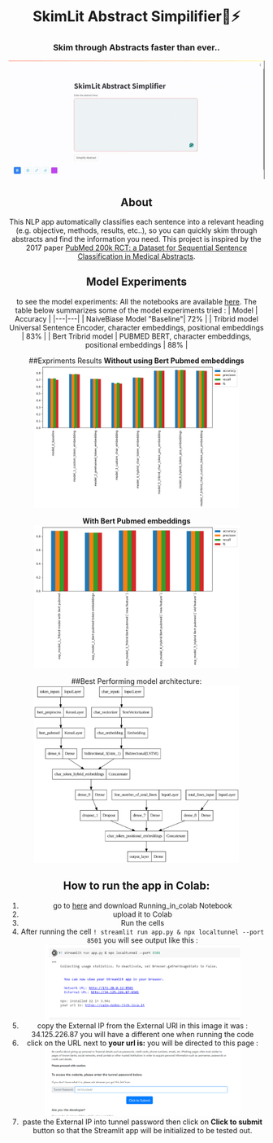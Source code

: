 <h1 align="center">SkimLit Abstract Simpilifier📄⚡</h1>
<h3 align="center">Skim through Abstracts faster than ever..</h3>

<div align="center" id="top">
  <img src="Images/demo.gif" height="20%" alt="Skimlit" />

  
##  About ##
This NLP app automatically classifies each sentence into a relevant heading (e.g. objective, methods, results, etc..), so you can quickly skim through abstracts and find the information you need. This project is inspired by the 2017 paper [PubMed 200k RCT: a Dataset for Sequential Sentence Classification in Medical Abstracts](https://arxiv.org/abs/1710.06071).



##  Model Experiments 
to see the model experiments: All the notebooks are available [here]("https://github.com/ronysalem/Skimlit-Abstract-Simpilifier/Notebooks").
The table below summarizes some of the model experiments tried :
| Model  | Accuracy |
|---|---|
| NaiveBiase Model "Baseline"| 72% |
| Tribrid model Universal Sentence Encoder, character embeddings, positional embeddings | 83% |
| Bert Tribrid model | PUBMED BERT, character embeddings, positional embeddings | 88% |

##Expriments Results
**Without using Bert Pubmed embeddings**
<img src="Images/results_1.png" width=80% height=80%>

**With Bert Pubmed embeddings**
<img src="Images/results_2.png" width=80% height=80%>

##Best Performing model architecture: 
<img src="Images/model_plot.png" width=80% height=80%>


## How to run the app in Colab:
1. go to [here]("https://github.com/ronysalem/Skimlit-Abstract-Simpilifier/Notebooks") and download Running_in_colab Notebook
2. upload it to Colab
3. Run the cells
4. After running the cell ``` ! streamlit run app.py & npx localtunnel --port 8501 ``` you will see output like this : <img src="Images/1.png" width=80% height=80%>
5. copy the External IP from the External URl in this image it was : 34.125.226.87 you will have a different one when running the code
6. click on the URL next to **your url is:** you will be directed to this page : <img src="Images/2.png" width=80% height=80%>
7. paste the External IP into tunnel password then click on **Click to submit** button so that the Streamlit app will be initialized to be tested out.



